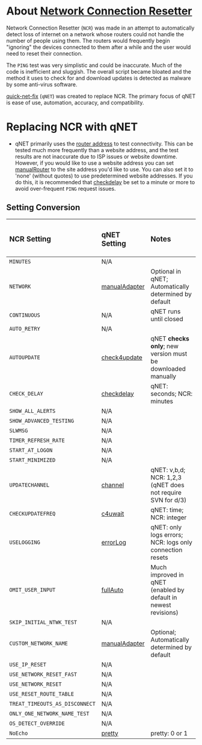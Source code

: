 # About [Network Connection Resetter](https://code.google.com/p/nwconnectionresetter/) #

Network Connection Resetter (`NCR`) was made in an attempt to automatically detect loss of internet on a network whose routers could not handle the number of people using them. The routers would frequently begin "ignoring" the devices connected to them after a while and the user would need to reset their connection.

The `PING` test was very simplistic and could be inaccurate. Much of the code is inefficient and sluggish. The overall script became bloated and the method it uses to check for and download updates is detected as malware by some anti-virus software.

[quick-net-fix](FAQ_qNET.md) (`qNET`) was created to replace NCR. The primary focus of qNET is ease of use, automation, accuracy, and compatibility.


# Replacing NCR with qNET #
  * qNET primarily uses the [router address](FAQ_RouterAddress.md) to test connectivity. This can be tested much more frequently than a website address, and the test results are not inaccurate due to ISP issues or website downtime. However, if you would like to use a website address you can set [manualRouter](manualRouter.md) to the site address you'd like to use. You can also set it to 'none' (without quotes) to use predetermined website addresses. If you do this, it is recommended that [checkdelay](checkdelay.md) be set to a minute or more to avoid over-frequent `PING` request issues.


## Setting Conversion ##
| <h3>NCR Setting</h3> | <h3>qNET Setting</h3> | <h3>Notes</h3> |
|:---------------------|:----------------------|:---------------|
| `MINUTES`            | N/A                   |                |
| `NETWORK`            | [manualAdapter](manualAdapter.md) | Optional in qNET; Automatically determined by default |
| `CONTINUOUS`         | N/A                   | qNET runs until closed |
| `AUTO_RETRY`         | N/A                   |                |
| `AUTOUPDATE`         | [check4update](check4update.md) | qNET **checks only**; new version must be downloaded manually |
| `CHECK_DELAY`        | [checkdelay](checkdelay.md) | qNET: seconds; NCR: minutes |
| `SHOW_ALL_ALERTS`    | N/A                   |                |
| `SHOW_ADVANCED_TESTING` | N/A                   |                |
| `SLWMSG`             | N/A                   |                |
| `TIMER_REFRESH_RATE` | N/A                   |                |
| `START_AT_LOGON`     | N/A                   |                |
| `START_MINIMIZED`    | N/A                   |                |
| `UPDATECHANNEL`      | [channel](channel.md) | qNET: v,b,d; NCR: 1,2,3 (qNET does not require SVN for d/3) |
| `CHECKUPDATEFREQ`    | [c4uwait](c4uwait.md) | qNET: time; NCR: integer |
| `USELOGGING`         | [errorLog](errorLog.md) | qNET: only logs errors; NCR: logs only connection resets |
| `OMIT_USER_INPUT`    | [fullAuto](fullAuto.md) | Much improved in qNET (enabled by default in newest revisions) |
| `SKIP_INITIAL_NTWK_TEST` | N/A                   |                |
| `CUSTOM_NETWORK_NAME` | [manualAdapter](manualAdapter.md) | Optional; Automatically determined by default |
| `USE_IP_RESET`       | N/A                   |                |
| `USE_NETWORK_RESET_FAST` | N/A                   |                |
| `USE_NETWORK_RESET`  | N/A                   |                |
| `USE_RESET_ROUTE_TABLE` | N/A                   |                |
| `TREAT_TIMEOUTS_AS_DISCONNECT` | N/A                   |                |
| `ONLY_ONE_NETWORK_NAME_TEST` | N/A                   |                |
| `OS_DETECT_OVERRIDE` | N/A                   |                |
| `NoEcho`             | [pretty](pretty.md)   | pretty: 0 or 1 |